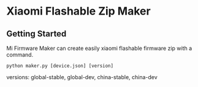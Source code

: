 # Xiaomi Flashable Zip Maker

## Getting Started

Mi Firmware Maker can create easily xiaomi flashable firmware zip with a command.

```
python maker.py [device.json] [version]
```

versions: global-stable, global-dev, china-stable, china-dev
